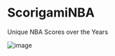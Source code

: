 # ScorigamiNBA
Unique NBA Scores over the Years

![image](https://user-images.githubusercontent.com/47418924/120115189-90740880-c150-11eb-94ba-9b3a451f699e.png)
